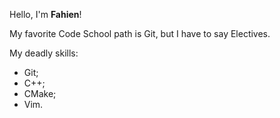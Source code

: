 Hello, I'm **Fahien**!

My favorite Code School path is Git, but I have to say Electives.

My deadly skills:

* Git;
* C++;
* CMake;
* Vim.

